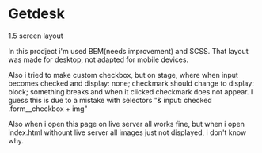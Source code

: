 # Getdesk
1.5 screen layout

In this prodject i'm used BEM(needs improvement) and SCSS. That layout was made for desktop, not adapted for mobile devices.

Also i tried to make custom checkbox, but on stage, where when input becomes checked and display: none; checkmark should change to display: block; something breaks and when it clicked checkmark does not appear. I guess this is due to a mistake with selectors
"& input: checked .form__checkbox + img"

Also when i open this page on live server all works fine, but when i open index.html withount live server all images just not displayed, i don't know why.

